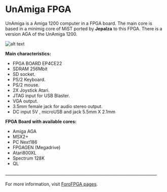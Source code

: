 # UnAmiga FPGA

UnAmiga is a Amiga 1200 computer in a FPGA board. The main core is based in a minimig core of MiST ported  by **Jepalza** to this FPGA.
There is a version AGA of the UnAmiga 1200. 

![alt text](https://vignette.wikia.nocookie.net/unamiga/images/0/04/Photo_2018-07-23_22-51-46.jpg)


**Main characteristics:**<BR>
- FPGA BOARD EP4CE22 <BR>
- SDRAM 256Mbit <BR>
- SD socket.<BR>
- PS/2 Keyboard.<BR>
- PS/2 mouse.<BR>
- 2X Joystick Atari.<BR>
- JTAG input for USB Blaster.<BR>
- VGA output.<BR> 
- 3.5mm female jack for audio stereo output.<BR> 
- DC input 5V , microUSB and jack 5.5mm X 2.1mm<BR>

**FPGA Board with available cores:**<BR>
- Amiga AGA<BR>
- MSX2+<BR>
- PC Next186<BR>
- FPGAGEN (Megadrive)<BR>
- Atari800XL<BR>
- Spectrum 128K<BR>
- QL<BR>


___________________________________________________________________________<BR><BR>
For more information, visit [ForoFPGA pages](http://unamiga.forofpga.es).<BR>

